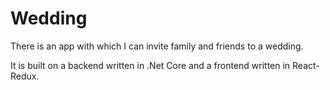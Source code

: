 # Wedding
There is an app with which I can invite family and friends to a wedding.

It is built on a backend written in .Net Core and a frontend written in React-Redux.
